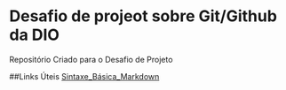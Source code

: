 # Desafio de projeot  sobre Git/Github da DIO
Repositório Criado para o Desafio de Projeto

##Links Úteis
[Sintaxe_Básica_Markdown](https://www.markdownguide.org/basic-syntax/)
